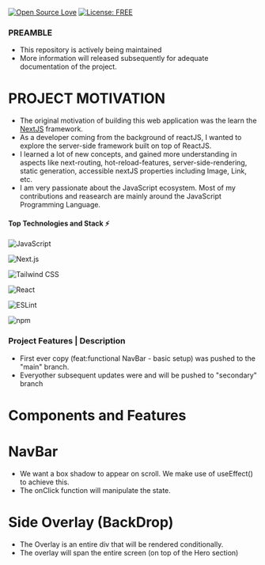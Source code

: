[![Open Source Love](https://firstcontributions.github.io/open-source-badges/badges/open-source-v1/open-source.svg)](https://github.com/firstcontributions/open-source-badges)
[![License: FREE](https://img.shields.io/badge/License-MIT-green.svg)](https://opensource.org/licenses/MIT)

### PREAMBLE
- This repository is actively being maintained
- More information will released subsequently for adequate documentation of the project.

# PROJECT MOTIVATION
- The original motivation of building this web application was the learn the [NextJS](https://nextjs.org) framework.
- As a developer coming from the background of reactJS, I wanted to explore the server-side framework built on top of ReactJS.
- I learned a lot of new concepts, and gained more understanding in aspects like next-routing, hot-reload-features, server-side-rendering, static generation, accessible nextJS properties including Image, Link, etc.   
- I am very passionate about the JavaScript ecosystem. Most of my contributions and reasearch are mainly around the JavaScript Programming Language.

#### Top Technologies and Stack ⚡️

![JavaScript](https://img.shields.io/static/v1?style=for-the-badge&message=JavaScript&color=222222&logo=JavaScript&logoColor=F7DF1E&label=) 

![Next.js](https://img.shields.io/static/v1?style=for-the-badge&message=Next.js&color=000000&logo=Next.js&logoColor=FFFFFF&label=)

![Tailwind CSS](https://img.shields.io/static/v1?style=for-the-badge&message=Tailwind+CSS&color=222222&logo=Tailwind+CSS&logoColor=06B6D4&label=)

![React](https://img.shields.io/static/v1?style=for-the-badge&message=React&color=222222&logo=React&logoColor=61DAFB&label=)  

![ESLint](https://img.shields.io/static/v1?style=for-the-badge&message=ESLint&color=4B32C3&logo=ESLint&logoColor=FFFFFF&label=)

![npm](https://img.shields.io/static/v1?style=for-the-badge&message=npm&color=CB3837&logo=npm&logoColor=FFFFFF&label=)


### Project Features | Description
- First ever copy (feat:functional NavBar - basic setup) was pushed to the "main" branch.
- Everyother subsequent updates were and will be pushed to "secondary" branch

# Components and Features
# NavBar

- We want a box shadow to appear on scroll. We make use of useEffect() to achieve this.
- The onClick function will manipulate the state.

# Side Overlay (BackDrop)

- The Overlay is an entire div that will be rendered conditionally.
- The overlay will span the entire screen (on top of the Hero section)





